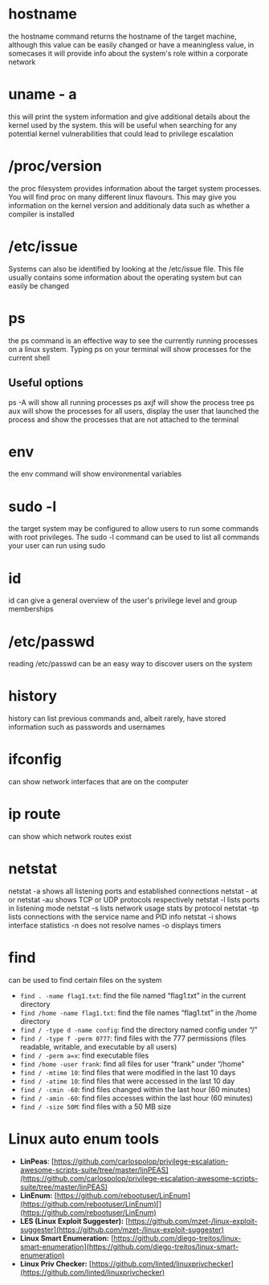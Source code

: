 # hostname
the hostname command returns the hostname of the target machine, although this value can be easily changed or have a meaningless value, in somecases it will provide info about the system's role within a corporate network
# uname - a
this will print the system information and give additional details about the kernel used by the system. this will be useful when searching for any potential kernel vulnerabilities that could lead to privilege escalation
# /proc/version
the proc filesystem provides information about the target system processes. You will find proc on many different linux flavours. This may give you information on the kernel version and additionaly data such as whether a compiler is installed
# /etc/issue
Systems can also be identified by looking at the /etc/issue file. This file usually contains some information about the operating system but can easily be changed
# ps
the ps command is an effective way to see the currently running processes on a linux system. Typing ps on your terminal will show processes for the current shell
## Useful options
ps -A will show all running processes
ps axjf will show the process tree
ps aux will show the processes for all users, display the user that launched the process and show the processes that are not attached to the terminal
# env
the env command will show environmental variables
# sudo -l
the target system may be configured to allow users to run some commands with root privileges. The sudo -l command can be used to list all commands your user can run using sudo
# id
id can give a general overview of the user's privilege level and group memberships
# /etc/passwd
reading /etc/passwd can be an easy way to discover users on the system
# history
history can list previous commands and, albeit rarely, have stored information such as passwords and usernames
# ifconfig
can show network interfaces that are on the computer
# ip route
can show which network routes exist
# netstat
netstat -a shows all listening ports and established connections
netstat - at or netstat -au shows TCP or UDP protocols respectively
netstat -l lists ports in listening mode
netstat -s lists network usage stats by protocol
netstat -tp lists connections with the service name and PID info
netstat -i shows interface statistics
-n does not resolve names
-o displays timers
# find
can be used to find certain files on the system
- `find . -name flag1.txt`: find the file named “flag1.txt” in the current directory
- `find /home -name flag1.txt`: find the file names “flag1.txt” in the /home directory
- `find / -type d -name config`: find the directory named config under “/”
- `find / -type f -perm 0777`: find files with the 777 permissions (files readable, writable, and executable by all users)
- `find / -perm a=x`: find executable files
- `find /home -user frank`: find all files for user “frank” under “/home”
- `find / -mtime 10`: find files that were modified in the last 10 days
- `find / -atime 10`: find files that were accessed in the last 10 day
- `find / -cmin -60`: find files changed within the last hour (60 minutes)
- `find / -amin -60`: find files accesses within the last hour (60 minutes)
- `find / -size 50M`: find files with a 50 MB size
# Linux auto enum tools
- **LinPeas**: [https://github.com/carlospolop/privilege-escalation-awesome-scripts-suite/tree/master/linPEAS](https://github.com/carlospolop/privilege-escalation-awesome-scripts-suite/tree/master/linPEAS)
- **LinEnum:** [https://github.com/rebootuser/LinEnum](https://github.com/rebootuser/LinEnum)[](https://github.com/rebootuser/LinEnum)
- **LES (Linux Exploit Suggester):** [https://github.com/mzet-/linux-exploit-suggester](https://github.com/mzet-/linux-exploit-suggester)
- **Linux Smart Enumeration:** [https://github.com/diego-treitos/linux-smart-enumeration](https://github.com/diego-treitos/linux-smart-enumeration)
- **Linux Priv Checker:** [https://github.com/linted/linuxprivchecker](https://github.com/linted/linuxprivchecker)